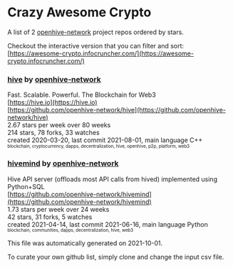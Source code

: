 # Crazy Awesome Crypto
A list of 2 [openhive-network](https://github.com/openhive-network) project repos ordered by stars.  

Checkout the interactive version that you can filter and sort: 
[https://awesome-crypto.infocruncher.com/](https://awesome-crypto.infocruncher.com/)  


### [hive](https://github.com/openhive-network/hive) by [openhive-network](https://github.com/openhive-network)  
Fast. Scalable. Powerful. The Blockchain for Web3  
[https://hive.io](https://hive.io)  
[https://github.com/openhive-network/hive](https://github.com/openhive-network/hive)  
2.67 stars per week over 80 weeks  
214 stars, 78 forks, 33 watches  
created 2020-03-20, last commit 2021-08-01, main language C++  
<sub><sup>blockchain, cryptocurrency, dapps, decentralization, hive, openhive, p2p, platform, web3</sup></sub>


### [hivemind](https://github.com/openhive-network/hivemind) by [openhive-network](https://github.com/openhive-network)  
Hive API server (offloads most API calls from hived) implemented using Python+SQL  
[https://github.com/openhive-network/hivemind](https://github.com/openhive-network/hivemind)  
1.73 stars per week over 24 weeks  
42 stars, 31 forks, 5 watches  
created 2021-04-14, last commit 2021-06-16, main language Python  
<sub><sup>blockchain, communities, dapps, decentralization, hive, web3</sup></sub>


This file was automatically generated on 2021-10-01.  

To curate your own github list, simply clone and change the input csv file.  